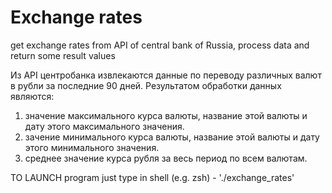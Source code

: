 # Exchange rates
get exchange rates from API of central bank of Russia, process data and return some result values

Из API центробанка извлекаются данные по переводу различных валют в рубли за последние 90 дней.
Результатом обработки данных являются:
1) значение максимального курса валюты, название этой валюты и дату этого максимального значения.
2) зачение минимального курса валюты, название этой валюты и дату этого минимального значения.
3) среднее значение курса рубля за весь период по всем валютам.

TO LAUNCH program just type in shell (e.g. zsh) - './exchange_rates'
